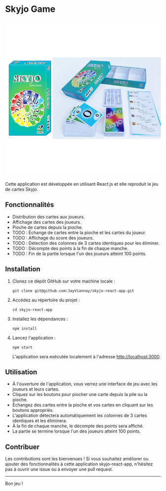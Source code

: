 # Skyjo Game

![Skyjo Game](/public/img/skyjo.jpg)

Cette application est développée en utilisant React.js et elle reproduit le jeu de cartes Skyjo.

## Fonctionnalités

- Distribution des cartes aux joueurs.
- Affichage des cartes des joueurs.
- Pioche de cartes depuis la pioche.
- TODO : Échange de cartes entre la pioche et les cartes du joueur.
- TODO : Affichage du score des joueurs.
- TODO : Détection des colonnes de 3 cartes identiques pour les éliminer.
- TODO : Décompte des points à la fin de chaque manche.
- TODO : Fin de la partie lorsque l'un des joueurs atteint 100 points.

## Installation

1. Clonez ce dépôt GitHub sur votre machine locale :

   ```shell
   git clone git@github.com:JayViannay/skyjo-react-app.git
   ```

2. Accédez au répertoire du projet :

   ```shell
   cd skyjo-react-app
   ```

3. Installez les dépendances :

   ```shell
   npm install
   ```

4. Lancez l'application :

   ```shell
   npm start
   ```

   L'application sera exécutée localement à l'adresse [http://localhost:3000](http://localhost:3000).

## Utilisation

- À l'ouverture de l'application, vous verrez une interface de jeu avec les joueurs et leurs cartes.
- Cliquez sur les boutons pour piocher une carte depuis la pile ou la pioche.
- Échangez des cartes entre la pioche et vos cartes en cliquant sur les boutons appropriés.
- L'application détectera automatiquement les colonnes de 3 cartes identiques et les éliminera.
- À la fin de chaque manche, le décompte des points sera affiché.
- La partie se termine lorsque l'un des joueurs atteint 100 points.

## Contribuer

Les contributions sont les bienvenues ! Si vous souhaitez améliorer ou ajouter des fonctionnalités à cette application skyjo-react-app, n'hésitez pas à ouvrir une issue ou à envoyer une pull request.

---

Bon jeu !